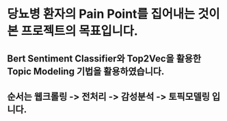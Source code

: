 # 당뇨병 환자의 Pain Point를 집어내는 것이 본 프로젝트의 목표입니다.
## Bert Sentiment Classifier와 Top2Vec을 활용한 Topic Modeling 기법을 활용하였습니다.
## 순서는 웹크롤링 -> 전처리 -> 감성분석 -> 토픽모델링 입니다.
